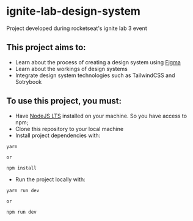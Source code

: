 # ignite-lab-design-system
Project developed during rocketseat's ignite lab 3 event

## This project aims to:
* Learn about the process of creating a design system using [Figma](https://www.figma.com/file/g8hvSs3WbV2yqUslhCR2NO/Design-System-%7C-Ignite-Lab)
* Learn about the workings of design systems
* Integrate design system technologies such as TailwindCSS and Sotrybook

## To use this project, you must:
- Have [NodeJS LTS](https://nodejs.org/en/) installed on your machine. So you have access to npm;
- Clone this repository to your local machine
- Install project dependencies with:

```
yarn

or

npm install
```

- Run the project locally with:
```
yarn run dev

or

npm run dev
```
